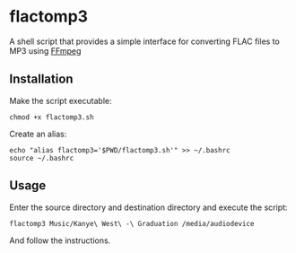 # flactomp3
A shell script that provides a simple interface for converting FLAC files to MP3 using [FFmpeg](https://ffmpeg.org)

## Installation

Make the script executable:

```
chmod +x flactomp3.sh
```

Create an alias:

```
echo "alias flactomp3='$PWD/flactomp3.sh'" >> ~/.bashrc
source ~/.bashrc
```

## Usage

Enter the source directory and destination directory and execute the script:

```
flactomp3 Music/Kanye\ West\ -\ Graduation /media/audiodevice
```

And follow the instructions.
